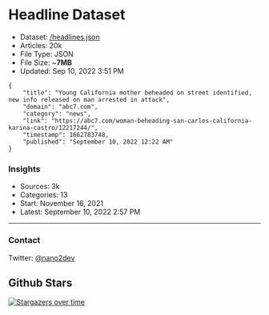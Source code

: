 # Headline Dataset

- Dataset: [/headlines.json](https://raw.githubusercontent.com/fwd/news/master/headlines.json) 
- Articles: 20k
- File Type: JSON
- File Size: ~**7MB**
- Updated: Sep 10, 2022 3:51 PM

```
{
    "title": "Young California mother beheaded on street identified, new info released on man arrested in attack",
    "domain": "abc7.com",
    "category": "news",
    "link": "https://abc7.com/woman-beheading-san-carlos-california-karina-castro/12217244/",
    "timestamp": 1662783748,
    "published": "September 10, 2022 12:22 AM"
}
```

### Insights

- Sources: 3k
- Categories: 13
- Start: November 16, 2021
- Latest: September 10, 2022 2:57 PM

---

### Contact 

Twitter: [@nano2dev](https://twitter.com/nano2dev)

## Github Stars

[![Stargazers over time](https://starchart.cc/fwd/news.svg)](https://starchart.cc/fwd/news)
